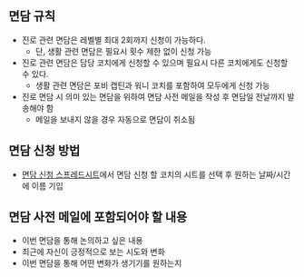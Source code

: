 ## 면담 규칙
- 진로 관련 면담은 레벨별 최대 2회까지 신청이 가능하다.
  - 단, 생활 관련 면담은 필요시 횟수 제한 없이 신청 가능
- 진로 관련 면담은 담당 코치에게 신청할 수 있으며 필요시 다른 코치에게도 신청할 수 있다.
  - 생활 관련 면담은 포비 캡틴과 워니 코치를 포함하여 모두에게 신청 가능
- 진로 면담 시 의미 있는 면담을 위하여 면담 사전 메일을 작성 후 면담일 전날까지 발송해야 함
  - 메일을 보내지 않을 경우 자동으로 면담이 취소됨

## 면담 신청 방법
- [면담 신청 스프레드시트](https://docs.google.com/spreadsheets/d/1w9-XfxivG5MIZJPJM-JoVGL_YwBelbX69eza1i7A8_Y/edit?usp=sharing)에서 면담 신청 할 코치의 시트를 선택 후 원하는 날짜/시간에 이름 기입

## 면담 사전 메일에 포함되어야 할 내용
- 이번 면담을 통해 논의하고 싶은 내용
- 최근에 자신이 긍정적으로 보는 시도와 변화
- 이번 면담을 통해 어떤 변화가 생기기를 원하는지
